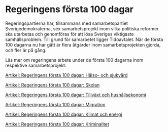 # Regeringens första 100 dagar

Regeringspartierna har, tillsammans med samarbetspartiet Sverigedemokraterna, sex samarbetsprojekt inom vilka politiska reformer ska utarbetas och genomföras för att lösa Sveriges viktigaste samhällsproblem. Till grund för samarbetet ligger Tidöavtalet. När de första 100 dagarna nu har gått är flera åtgärder inom samarbetsprojekten gjorda, och fler är på gång.


Läs mer om regeringens arbete under de första 100 dagarna inom respektive samarbetsprojekt:

[Artikel: Regeringens första 100 dagar: Hälso\- och sjukvård](/artiklar/2023/01/regeringens-forsta-100-dagar-halso--och-sjukvard/ "Regeringens första 100 dagar: Hälso- och sjukvård")

[Artikel: Regeringens första 100 dagar: Skolan](/artiklar/2023/01/regeringens-forsta-100-dagar-skolan/ "Regeringens första 100 dagar: Skolan")

[Artikel: Regeringens första 100 dagar: Tillväxt och hushållsekonomi](/artiklar/2023/01/regeringens-forsta-100-dagar-tillvaxt-och-hushallsekonomi/ "Regeringens första 100 dagar: Tillväxt och hushållsekonomi")

[Artikel: Regeringens första 100 dagar: Migration](/artiklar/2023/01/regeringens-forsta-100-dagar-migration/ "Regeringens första 100 dagar: Migration")

[Artikel: Regeringens första 100 dagar: Klimat och energi](/artiklar/2023/01/regeringens-forsta-100-dagar-samarbetsprojektet-klimat-och-energi/ "Regeringens första 100 dagar: Samarbetsprojektet klimat och energi")

[Artikel: Regeringens första 100 dagar: Kriminalitet](/artiklar/2023/01/regeringens-forsta-100-dagar-kriminalitet/ "Regeringens första 100 dagar: Kriminalitet")

